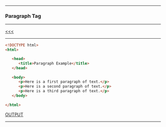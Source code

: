 
---

### Paragraph Tag

---

[<<<]()

---

```html
<!DOCTYPE html>
<html>

   <head>
      <title>Paragraph Example</title>
   </head>
	
   <body>
      <p>Here is a first paragraph of text.</p>
      <p>Here is a second paragraph of text.</p>
      <p>Here is a third paragraph of text.</p>
   </body>
	
</html>
```

[OUTPUT](http://htmlpreview.github.io/?https://github.com/ttltrk/WEB/blob/master/BHM/03/03_02.HTML)

---
